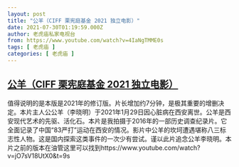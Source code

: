 ```yaml
---
layout: post
title: "公羊（CIFF 栗宪庭基金 2021 独立电影）"
date: 2021-07-30T01:19:59.000Z
author: 老虎庙私家电视台
from: https://www.youtube.com/watch?v=4IaNgTMME0s
tags: [ 老虎庙 ]
categories: [ 老虎庙 ]
---
```

<!--1627607999000-->
[公羊（CIFF 栗宪庭基金 2021 独立电影）](https://www.youtube.com/watch?v=4IaNgTMME0s)
------

<div>
值得说明的是本版是2021年的修订版。片长增加约7分钟，是极其重要的增删决定。本片主人公公羊（李晓明）于2021年1月29日因心脏病在西安离世。公羊是西安现代艺术的先驱、活化石。本片是我拍摄于2016年的一部历史调查纪录片。它全面记录了中国“83严打”运动在西安的情况。影片中公羊的坎坷遭遇堪称八三标志性人物。这是国内探索这类事件的一次少有尝试。谨以此片追念公羊李晓明。本片之前的版本在油管这里可以找到https://www.youtube.com/watch?v=jO7sV18UtX0&t=9s
</div>
